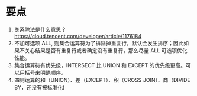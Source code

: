 # 要点

1. 关系除法是什么意思？
<https://cloud.tencent.com/developer/article/1176184>
2. 不加可选项 ALL, 则集合运算符为了排除掉重复行，默认会发生排序；因此如果不关心结果是否有重复行或者确定没有重复行，那么尽量 ALL 可选项优化性能。
3. 集合运算符有优先级，INTERSECT 比  UNION 和 EXCEPT 的优先级更高。可以用括号来明确顺序。
4. 四则运算的和（UNION）、差（EXCEPT）、积（CROSS JOIN）、商（DIVIDE BY，还没有被标准化)
